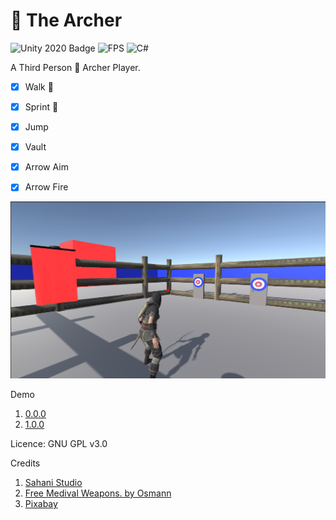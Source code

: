 # 🏹 The Archer 

![Unity 2020 Badge](https://img.shields.io/badge/Unity-2020-blue)
![FPS](https://img.shields.io/badge/FPS-for%20Unity-blue)
![C#](https://img.shields.io/badge/C-%23-lightgrey)

A Third Person  🏹 Archer Player.
- [x] Walk  🚶

- [x] Sprint 🏃

- [x] Jump 

- [x] Vault 

- [x] Arrow Aim


- [x] Arrow Fire

 
![Screenshot](Screenshot/screenshot.png)

Demo 
1. [0.0.0](https://www.youtube.com/watch?v=gOJpop5aXuE)
2. [1.0.0](https://youtu.be/6TQrFWH5gvc) 

 Licence: GNU GPL v3.0

Credits 
1. [Sahani Studio]()
2. [Free Medival Weapons. by Osmann]()
3. [Pixabay]()
